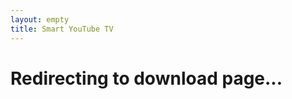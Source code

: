 ```yaml
---
layout: empty
title: Smart YouTube TV
---
```

# Redirecting to download page...
<script type="text/javascript">
	window.location.href = '{{site.binaries.beta}}';
</script>
